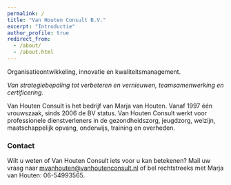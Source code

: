 ```yaml
---
permalink: /
title: "Van Houten Consult B.V."
excerpt: "Introductie"
author_profile: true
redirect_from: 
  - /about/
  - /about.html
---
```


Organisatieontwikkeling, innovatie en kwaliteitsmanagement.

_Van strategiebepaling tot verbeteren en vernieuwen, teamsamenwerking en certificering._

Van Houten Consult is het bedrijf van Marja van Houten. Vanaf 1997 één vrouwszaak, sinds 2006 de BV status. 
Van Houten Consult werkt voor professionele dienstverleners in de gezondheidszorg, jeugdzorg, welzijn, maatschappelijk opvang, onderwijs, training en overheden. 

### Contact

Wilt u weten of Van Houten Consult iets voor u kan betekenen? Mail uw vraag naar [mvanhouten@vanhoutenconsult.nl](mailto:mvanhouten@vanhoutenconsult.nl) of bel rechtstreeks met Marja van Houten: 06-54993565.
